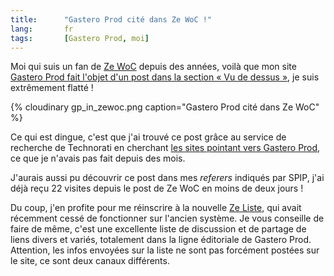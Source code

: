 ```yaml
--- 
title:      "Gastero Prod cité dans Ze WoC !" 
lang:       fr 
tags:       [Gastero Prod, moi]
---
```


Moi qui suis un fan de [Ze WoC](http://www.zewoc.com/) depuis des années, voilà que mon site [Gastero Prod fait l'objet d'un post dans la section « Vu de dessus »](http://www.zewoc.com/wordpress/?p=1088), je suis extrêmement flatté !


{% cloudinary gp_in_zewoc.png caption="Gastero Prod cité dans Ze WoC" %}


Ce qui est dingue, c'est que j'ai trouvé ce post grâce au service de recherche de Technorati en cherchant [les sites pointant vers Gastero Prod](http://www.technorati.com/search/http://www.gasteroprod.com), ce que je n'avais pas fait depuis des mois.

J'aurais aussi pu découvrir ce post dans mes *referers* indiqués par SPIP, j'ai déjà reçu 22 visites depuis le post de Ze WoC en moins de deux jours !

Du coup, j'en profite pour me réinscrire à la nouvelle [Ze Liste](http://www.zewoc.com/wordpress/?page_id=12), qui avait récemment cessé de fonctionner sur l'ancien système. Je vous conseille de faire de même, c'est une excellente liste de discussion et de partage de liens divers et variés, totalement dans la ligne éditoriale de Gastero Prod. Attention, les infos envoyées sur la liste ne sont pas forcément postées sur le site, ce sont deux canaux différents.
